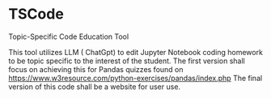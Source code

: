 # TSCode
Topic-Specific Code Education Tool

This tool utilizes LLM ( ChatGpt) to edit Jupyter Notebook coding homework to be topic specific to the interest of the student. 
The first version shall focus on achieving this for Pandas quizzes found on https://www.w3resource.com/python-exercises/pandas/index.php
The final version of this code shall be a website for user use.
